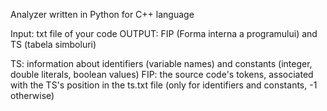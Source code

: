 Analyzer written in Python for C++ language 

Input: txt file of your code
OUTPUT: FIP (Forma interna a programului) and TS (tabela simboluri)

TS: information about identifiers (variable names) and constants (integer, double literals, boolean values)
FIP: the source code's tokens, associated with the TS's position in the ts.txt file (only for identifiers and constants, -1 otherwise)
